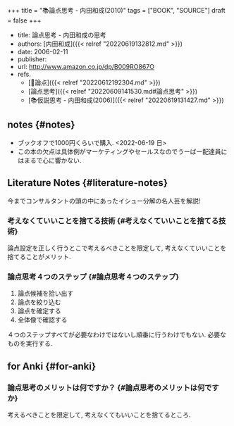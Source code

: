 +++
title = "📚論点思考 - 内田和成(2010)"
tags = ["BOOK", "SOURCE"]
draft = false
+++

-   title: 論点思考 - 内田和成の思考
-   authors: [内田和成]({{< relref "20220619132812.md" >}})
-   date: 2006-02-11
-   publisher:
-   url: <http://www.amazon.co.jp/dp/B009RO867O>
-   refs.
    -   [📝論点]({{< relref "20220612192304.md" >}})
    -   [論点思考]({{< relref "20220609141530.md#論点思考" >}})
    -   [📚仮説思考 - 内田和成(2006)]({{< relref "20220619131427.md" >}})


## notes {#notes}

-   ブックオフで1000円くらいで購入. <span class="timestamp-wrapper"><span class="timestamp">&lt;2022-06-19 日&gt;</span></span>
-   この本の欠点は具体例がマーケティングやセールスなのでうーばー配達員にはまるで心に響かない.


## Literature Notes {#literature-notes}

今までコンサルタントの頭の中にあったイシュー分解の名人芸を解説!


### 考えなくていいことを捨てる技術 {#考えなくていいことを捨てる技術}

論点設定を正しく行うとこで考えるべきことを限定して, 考えなくていいことを捨てることがメリット.


### 論点思考４つのステップ {#論点思考４つのステップ}

1.  論点候補を拾い出す
2.  論点を絞り込む
3.  論点を確定する
4.  全体像で確認する

４つのステップすべてが必要なわけではないし順番に行うわけでもない. 必要なものを実行する.


## for Anki {#for-anki}


### 論点思考のメリットは何ですか？ {#論点思考のメリットは何ですか}

考えるべきことを限定して, 考えなくてもいいことを捨てるところ.
